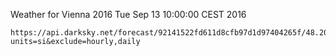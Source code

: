 Weather for Vienna 2016 Tue Sep 13 10:00:00 CEST 2016
```
https://api.darksky.net/forecast/92141522fd611d8cfb97d1d97404265f/48.2082,16.3738,1473753600?units=si&exclude=hourly,daily
```
